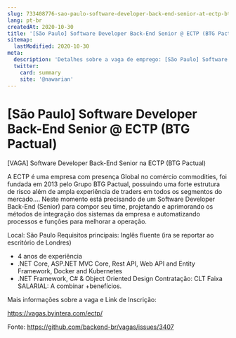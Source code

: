 ```yaml
---
slug: 733408776-sao-paulo-software-developer-back-end-senior-at-ectp-btg-pactual
lang: pt-br
createdAt: 2020-10-30
title: '[São Paulo] Software Developer Back-End Senior @ ECTP (BTG Pactual)  - Vaga de Emprego'
sitemap:
  lastModified: 2020-10-30
meta:
  description: 'Detalhes sobre a vaga de emprego: [São Paulo] Software Developer Back-End Senior @ ECTP (BTG Pactual) '
  twitter:
    card: summary
    site: '@nawarian'
---
```


# [São Paulo] Software Developer Back-End Senior @ ECTP (BTG Pactual) 

[VAGA] Software Developer Back-End Senior na ECTP (BTG Pactual)

A ECTP é uma empresa com presença Global no comércio commodities, foi fundada em 2013 pelo Grupo BTG Pactual, possuindo  uma forte estrutura de risco além de ampla experiência de  traders em todos os segmentos do mercado.... Neste momento está precisando de um Software Developer Back-End (Senior) para compor seu time, projetando e aprimorando os métodos de integração dos sistemas da empresa e automatizando processos e funções para melhorar a operação.

Local: São Paulo
Requisitos principais: Inglês fluente (ira se reportar ao escritório de Londres) 
- 4 anos de experiência 
- .NET Core, ASP.NET MVC Core, Rest API, Web API and Entity Framework, Docker and Kubernetes
- .NET Framework, C# & Object Oriented Design
Contratação: CLT
Faixa SALARIAL:  A combinar +benefícios.

Mais informações sobre a vaga e Link de Inscrição:

https://vagas.byintera.com/ectp/

Fonte: https://github.com/backend-br/vagas/issues/3407